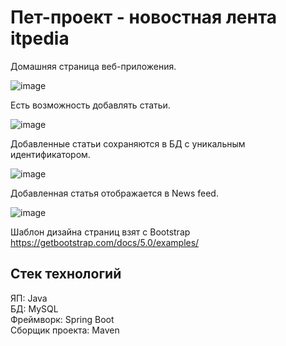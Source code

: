 # Пет-проект - новостная лента itpedia
Домашняя страница веб-приложения.

![image](https://github.com/user-attachments/assets/31c121b3-f798-436a-a662-65e127518d61)

Есть возможность добавлять статьи.

![image](https://github.com/user-attachments/assets/598c50ff-6495-47f1-90cc-d35d4a9ad1ae)

Добавленные статьи сохраняются в БД с уникальным идентификатором.

![image](https://github.com/user-attachments/assets/83632fc4-6b11-4cbb-8b87-1c53a5924300)

Добавленная статья отображается в News feed.

![image](https://github.com/user-attachments/assets/f8c24460-d325-4372-aa3c-2e160638a938)

Шаблон дизайна страниц взят с Bootstrap https://getbootstrap.com/docs/5.0/examples/

## Стек технологий
ЯП: Java  
БД: MySQL  
Фреймворк: Spring Boot  
Сборщик проекта: Maven  
